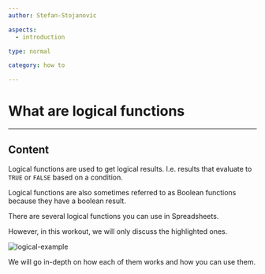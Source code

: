 ```yaml
---
author: Stefan-Stojanovic

aspects:
  - introduction

type: normal

category: how to

---
```


# What are logical functions

---
## Content

Logical functions are used to get logical results. I.e. results that evaluate to `TRUE` or `FALSE` based on a condition. 

Logical functions are also sometimes referred to as Boolean functions because they have a boolean result.

There are several logical functions you can use in Spreadsheets.

However, in this workout, we will only discuss the highlighted ones.

![logical-example](https://img.enkipro.com/b9aec69321c19e128f4c2e3b4e7930af.png)

We will go in-depth on how each of them works and how you can use them.